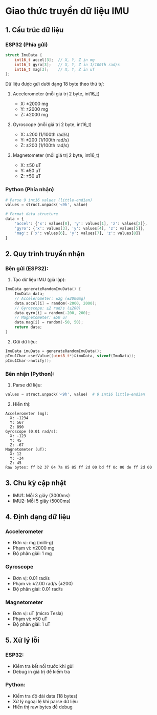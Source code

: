 # Giao thức truyền dữ liệu IMU

## 1. Cấu trúc dữ liệu

### ESP32 (Phía gửi)
```cpp
struct ImuData {
    int16_t accel[3];  // X, Y, Z in mg
    int16_t gyro[3];   // X, Y, Z in 1/100th rad/s
    int16_t mag[3];    // X, Y, Z in uT
};
```

Dữ liệu được gửi dưới dạng 18 byte theo thứ tự:
1. Accelerometer (mỗi giá trị 2 byte, int16_t)
   - X: ±2000 mg
   - Y: ±2000 mg
   - Z: ±2000 mg

2. Gyroscope (mỗi giá trị 2 byte, int16_t)
   - X: ±200 (1/100th rad/s)
   - Y: ±200 (1/100th rad/s)
   - Z: ±200 (1/100th rad/s)

3. Magnetometer (mỗi giá trị 2 byte, int16_t)
   - X: ±50 uT
   - Y: ±50 uT
   - Z: ±50 uT

### Python (Phía nhận)
```python
# Parse 9 int16 values (little-endian)
values = struct.unpack('<9h', value)

# Format data structure
data = {
    'accel': {'x': values[0], 'y': values[1], 'z': values[2]},
    'gyro': {'x': values[3], 'y': values[4], 'z': values[5]},
    'mag': {'x': values[6], 'y': values[7], 'z': values[8]}
}
```

## 2. Quy trình truyền nhận

### Bên gửi (ESP32):
1. Tạo dữ liệu IMU (giả lập):
```cpp
ImuData generateRandomImuData() {
    ImuData data;
    // Accelerometer: ±2g (±2000mg)
    data.accel[i] = random(-2000, 2000);
    // Gyroscope: ±2 rad/s (±200)
    data.gyro[i] = random(-200, 200);
    // Magnetometer: ±50 uT
    data.mag[i] = random(-50, 50);
    return data;
}
```

2. Gửi dữ liệu:
```cpp
ImuData imuData = generateRandomImuData();
pImu1Char->setValue((uint8_t*)&imuData, sizeof(ImuData));
pImu1Char->notify();
```

### Bên nhận (Python):
1. Parse dữ liệu:
```python
values = struct.unpack('<9h', value)  # 9 int16 little-endian
```

2. Hiển thị:
```
Accelerometer (mg):
  X: -1234
  Y: 567
  Z: 890
Gyroscope (0.01 rad/s):
  X: -123
  Y: 45
  Z: -67
Magnetometer (uT):
  X: 12
  Y: -34
  Z: 45
Raw bytes: ff b2 37 04 7a 05 85 ff 2d 00 bd ff 0c 00 de ff 2d 00
```

## 3. Chu kỳ cập nhật
- IMU1: Mỗi 3 giây (3000ms)
- IMU2: Mỗi 5 giây (5000ms)

## 4. Định dạng dữ liệu

### Accelerometer
- Đơn vị: mg (milli-g)
- Phạm vi: ±2000 mg
- Độ phân giải: 1 mg

### Gyroscope
- Đơn vị: 0.01 rad/s
- Phạm vi: ±2.00 rad/s (±200)
- Độ phân giải: 0.01 rad/s

### Magnetometer
- Đơn vị: uT (micro Tesla)
- Phạm vi: ±50 uT
- Độ phân giải: 1 uT

## 5. Xử lý lỗi

### ESP32:
- Kiểm tra kết nối trước khi gửi
- Debug in giá trị để kiểm tra

### Python:
- Kiểm tra độ dài data (18 bytes)
- Xử lý ngoại lệ khi parse dữ liệu
- Hiển thị raw bytes để debug
